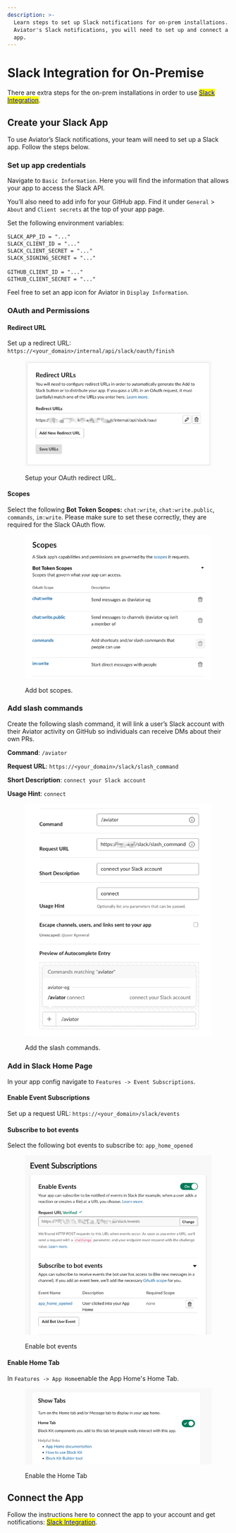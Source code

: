 ```yaml
---
description: >-
  Learn steps to set up Slack notifications for on-prem installations. To use
  Aviator's Slack notifications, you will need to set up and connect a Slack
  app.
---
```


# Slack Integration for On-Premise

There are extra steps for the on-prem installations in order to use [<mark style="color:blue;">Slack Integration</mark>](../../api/personal-integrations.md).

## Create your Slack App

To use Aviator’s Slack notifications, your team will need to set up a Slack app. Follow the steps below.

### Set up app credentials

Navigate to `Basic Information`. Here you will find the information that allows your app to access the Slack API.

You’ll also need to add info for your GitHub app. Find it under `General` > `About` and `Client secrets` at the top of your app page.

Set the following environment variables:

```
SLACK_APP_ID = "..."
SLACK_CLIENT_ID = "..."
SLACK_CLIENT_SECRET = "..."
SLACK_SIGNING_SECRET = "..."

GITHUB_CLIENT_ID = "..."
GITHUB_CLIENT_SECRET = "..."
```

Feel free to set an app icon for Aviator in `Display Information`.

### OAuth and Permissions

#### Redirect URL

Set up a redirect URL: `https://<your_domain>/internal/api/slack/oauth/finish`

<figure><img src="../../.gitbook/assets/image (5) (1).png" alt=""><figcaption><p>Setup your OAuth redirect URL.</p></figcaption></figure>

#### Scopes

Select the following **Bot Token Scopes:** `chat:write`, `chat:write.public`, `commands`, `im:write`. Please make sure to set these correctly, they are required for the Slack OAuth flow.

<figure><img src="../../.gitbook/assets/image (2) (1) (1).png" alt=""><figcaption><p>Add bot scopes.</p></figcaption></figure>

### Add slash commands

Create the following slash command, it will link a user’s Slack account with their Aviator activity on GitHub so individuals can receive DMs about their own PRs.

**Command**: `/aviator`

**Request URL**: `https://<your_domain>/slack/slash_command`

**Short Description**: `connect your Slack account`

**Usage Hint**: `connect`

<figure><img src="../../.gitbook/assets/image (6).png" alt=""><figcaption><p>Add the slash commands.</p></figcaption></figure>

### Add in Slack Home Page

In your app config navigate to `Features -> Event Subscriptions`.

#### Enable Event Subscriptions

Set up a request URL: `https://<your_domain>/slack/events`

#### Subscribe to bot events

Select the following bot events to subscribe to: `app_home_opened`

<figure><img src="../../.gitbook/assets/image (2) (1) (1) (1).png" alt=""><figcaption><p>Enable bot events</p></figcaption></figure>

#### Enable Home Tab

In `Features -> App Home`enable the App Home's Home Tab.

<figure><img src="../../.gitbook/assets/image (3) (1) (1).png" alt=""><figcaption><p>Enable the Home Tab</p></figcaption></figure>

## Connect the App

Follow the instructions here to connect the app to your account and get notifications: [<mark style="color:blue;">Slack Integration</mark>](../../mergequeue/how-to-guides/custom-integrations/slack-integration.md).
